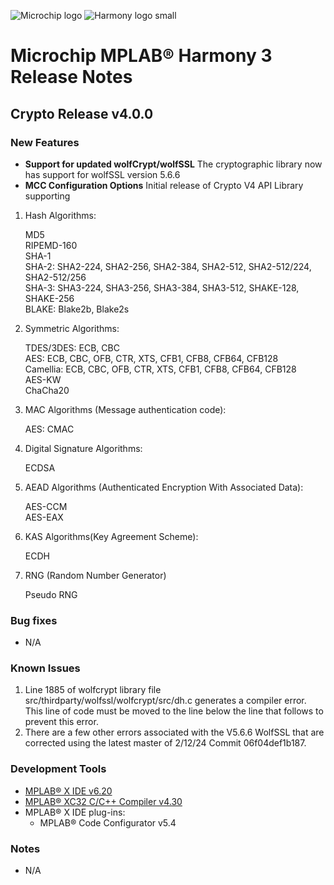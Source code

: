 ![Microchip logo](https://raw.githubusercontent.com/wiki/Microchip-MPLAB-Harmony/Microchip-MPLAB-Harmony.github.io/images/microchip_logo.png)
![Harmony logo small](https://raw.githubusercontent.com/wiki/Microchip-MPLAB-Harmony/Microchip-MPLAB-Harmony.github.io/images/microchip_mplab_harmony_logo_small.png)

# Microchip MPLAB® Harmony 3 Release Notes

## Crypto Release v4.0.0

### New Features
- **Support for updated wolfCrypt/wolfSSL** The cryptographic library now has support for wolfSSL version 5.6.6
- **MCC Configuration Options** Initial release of Crypto V4 API Library supporting
1.  Hash Algorithms:

    MD5  
    RIPEMD-160  
    SHA-1  
    SHA-2: SHA2-224, SHA2-256, SHA2-384, SHA2-512, SHA2-512/224, SHA2-512/256  
    SHA-3: SHA3-224, SHA3-256, SHA3-384, SHA3-512, SHAKE-128, SHAKE-256  
    BLAKE: Blake2b, Blake2s  

2.  Symmetric Algorithms:

    TDES/3DES: ECB, CBC  
    AES: ECB, CBC, OFB, CTR, XTS, CFB1, CFB8, CFB64, CFB128  
    Camellia: ECB, CBC, OFB, CTR, XTS, CFB1, CFB8, CFB64, CFB128  
    AES-KW  
    ChaCha20  

3.  MAC Algorithms (Message authentication code):

    AES: CMAC

4.  Digital Signature Algorithms:

    ECDSA

5.  AEAD  Algorithms (Authenticated Encryption With Associated Data):

    AES-CCM  
    AES-EAX

6.  KAS Algorithms(Key Agreement Scheme):

    ECDH

7.  RNG (Random Number Generator)

    Pseudo RNG


### Bug fixes
- N/A

### Known Issues
1. Line 1885 of wolfcrypt library file src/thirdparty/wolfssl/wolfcrypt/src/dh.c generates a compiler error. This line
of code must be moved to the line below the line that follows to prevent this
error.  
2. There are a few other errors associated with the V5.6.6 WolfSSL that
are corrected  using the latest master of 2/12/24 Commit 06f04def1b187. 

### Development Tools

- [MPLAB® X IDE v6.20](https://www.microchip.com/mplab/mplab-x-ide)
- [MPLAB® XC32 C/C++ Compiler v4.30](https://www.microchip.com/mplab/compilers)
- MPLAB® X IDE plug-ins:
    - MPLAB® Code Configurator v5.4

### Notes
- N/A








